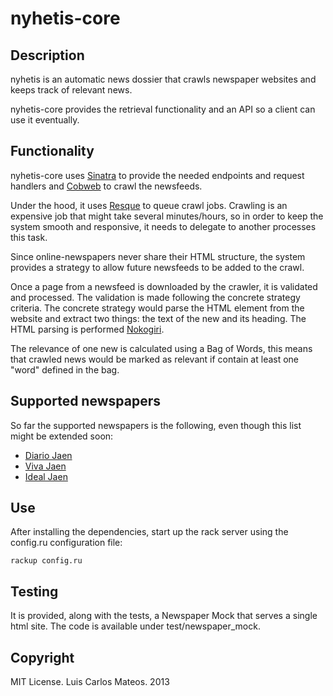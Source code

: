 nyhetis-core
=======

Description
----------------
nyhetis is an automatic news dossier that crawls newspaper websites and keeps track of relevant news. 

nyhetis-core provides the retrieval functionality and an API so a client can use it eventually. 

Functionality
------------------
nyhetis-core uses [Sinatra](https://github.com/sinatra/sinatra) to provide the needed endpoints and request handlers and [Cobweb](https://github.com/stewartmckee/cobweb) to crawl the newsfeeds. 

Under the hood, it uses [Resque](https://github.com/resque/resque) to queue crawl jobs. Crawling is an expensive job that might take several minutes/hours, so in order to keep the system smooth and responsive, it needs to delegate to another processes this task. 

Since online-newspapers never share their HTML structure, the system provides a strategy to allow future newsfeeds to be added to the crawl. 

Once a page from a newsfeed is downloaded by the crawler, it is validated and processed. The validation is made following the concrete strategy criteria. The concrete strategy would parse the HTML element from the website and extract two things: the text of the new and its heading. The HTML parsing is performed [Nokogiri](http://nokogiri.org). 

The relevance of one new is calculated using a Bag of Words, this means that crawled news would be marked as relevant if contain at least one "word" defined in the bag. 

Supported newspapers
--------------------------------
So far the supported newspapers is the following, even though this list might be extended soon: 
* [Diario Jaen](http://www.diariojaen.es)
* [Viva Jaen](http://www.vivajaen.es) 
* [Ideal Jaen](http://www.ideal.es/jaen)

Use
------

After installing the dependencies, start up the rack server using the config.ru configuration file: 

    rackup config.ru

Testing
----------
It is provided, along with the tests, a Newspaper Mock that serves a single html site. The code is available under test/newspaper_mock. 

Copyright
-------------
MIT License. Luis Carlos Mateos. 2013 
